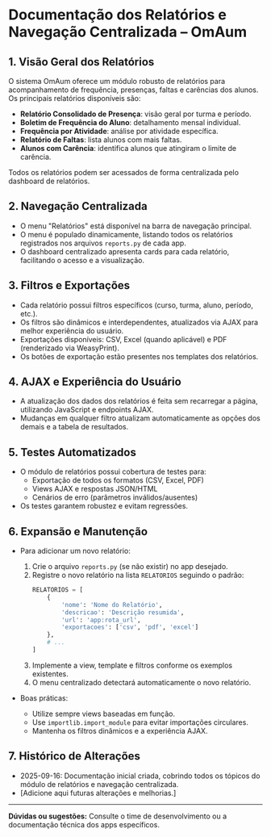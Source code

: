 # Documentação dos Relatórios e Navegação Centralizada – OmAum

## 1. Visão Geral dos Relatórios
O sistema OmAum oferece um módulo robusto de relatórios para acompanhamento de frequência, presenças, faltas e carências dos alunos. Os principais relatórios disponíveis são:
- **Relatório Consolidado de Presença**: visão geral por turma e período.
- **Boletim de Frequência do Aluno**: detalhamento mensal individual.
- **Frequência por Atividade**: análise por atividade específica.
- **Relatório de Faltas**: lista alunos com mais faltas.
- **Alunos com Carência**: identifica alunos que atingiram o limite de carência.

Todos os relatórios podem ser acessados de forma centralizada pelo dashboard de relatórios.

## 2. Navegação Centralizada
- O menu "Relatórios" está disponível na barra de navegação principal.
- O menu é populado dinamicamente, listando todos os relatórios registrados nos arquivos `reports.py` de cada app.
- O dashboard centralizado apresenta cards para cada relatório, facilitando o acesso e a visualização.

## 3. Filtros e Exportações
- Cada relatório possui filtros específicos (curso, turma, aluno, período, etc.).
- Os filtros são dinâmicos e interdependentes, atualizados via AJAX para melhor experiência do usuário.
- Exportações disponíveis: CSV, Excel (quando aplicável) e PDF (renderizado via WeasyPrint).
- Os botões de exportação estão presentes nos templates dos relatórios.

## 4. AJAX e Experiência do Usuário
- A atualização dos dados dos relatórios é feita sem recarregar a página, utilizando JavaScript e endpoints AJAX.
- Mudanças em qualquer filtro atualizam automaticamente as opções dos demais e a tabela de resultados.

## 5. Testes Automatizados
- O módulo de relatórios possui cobertura de testes para:
  - Exportação de todos os formatos (CSV, Excel, PDF)
  - Views AJAX e respostas JSON/HTML
  - Cenários de erro (parâmetros inválidos/ausentes)
- Os testes garantem robustez e evitam regressões.

## 6. Expansão e Manutenção
- Para adicionar um novo relatório:
  1. Crie o arquivo `reports.py` (se não existir) no app desejado.
  2. Registre o novo relatório na lista `RELATORIOS` seguindo o padrão:
     ```python
     RELATORIOS = [
         {
             'nome': 'Nome do Relatório',
             'descricao': 'Descrição resumida',
             'url': 'app:rota_url',
             'exportacoes': ['csv', 'pdf', 'excel']
         },
         # ...
     ]
     ```
  3. Implemente a view, template e filtros conforme os exemplos existentes.
  4. O menu centralizado detectará automaticamente o novo relatório.

- Boas práticas:
  - Utilize sempre views baseadas em função.
  - Use `importlib.import_module` para evitar importações circulares.
  - Mantenha os filtros dinâmicos e a experiência AJAX.

## 7. Histórico de Alterações
- 2025-09-16: Documentação inicial criada, cobrindo todos os tópicos do módulo de relatórios e navegação centralizada.
- [Adicione aqui futuras alterações e melhorias.]

---

**Dúvidas ou sugestões:** Consulte o time de desenvolvimento ou a documentação técnica dos apps específicos.
